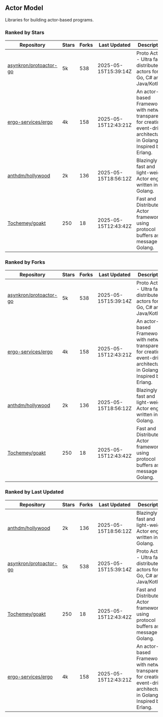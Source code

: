 ## Actor Model

Libraries for building actor-based programs.

### Ranked by Stars

| Repository | Stars | Forks | Last Updated | Description | 
|------------|-------|-------|--------------|-------------|
| [asynkron/protoactor-go](https://github.com/asynkron/protoactor-go) | 5k | 538 | 2025-05-15T15:39:14Z |  Proto Actor - Ultra fast distributed actors for Go, C# and Java/Kotlin. |
| [ergo-services/ergo](https://github.com/ergo-services/ergo) | 4k | 158 | 2025-05-15T12:43:21Z |  An actor-based Framework with network transparency for creating event-driven architecture in Golang. Inspired by Erlang. |
| [anthdm/hollywood](https://github.com/anthdm/hollywood) | 2k | 136 | 2025-05-15T18:56:12Z |  Blazingly fast and light-weight Actor engine written in Golang. |
| [Tochemey/goakt](https://github.com/Tochemey/goakt) | 250 | 18 | 2025-05-15T12:43:42Z |  Fast and Distributed Actor framework using protocol buffers as message for Golang. |

### Ranked by Forks

| Repository | Stars | Forks | Last Updated | Description | 
|------------|-------|-------|--------------|-------------|
| [asynkron/protoactor-go](https://github.com/asynkron/protoactor-go) | 5k | 538 | 2025-05-15T15:39:14Z |  Proto Actor - Ultra fast distributed actors for Go, C# and Java/Kotlin. |
| [ergo-services/ergo](https://github.com/ergo-services/ergo) | 4k | 158 | 2025-05-15T12:43:21Z |  An actor-based Framework with network transparency for creating event-driven architecture in Golang. Inspired by Erlang. |
| [anthdm/hollywood](https://github.com/anthdm/hollywood) | 2k | 136 | 2025-05-15T18:56:12Z |  Blazingly fast and light-weight Actor engine written in Golang. |
| [Tochemey/goakt](https://github.com/Tochemey/goakt) | 250 | 18 | 2025-05-15T12:43:42Z |  Fast and Distributed Actor framework using protocol buffers as message for Golang. |

### Ranked by Last Updated

| Repository | Stars | Forks | Last Updated | Description | 
|------------|-------|-------|--------------|-------------|
| [anthdm/hollywood](https://github.com/anthdm/hollywood) | 2k | 136 | 2025-05-15T18:56:12Z |  Blazingly fast and light-weight Actor engine written in Golang. |
| [asynkron/protoactor-go](https://github.com/asynkron/protoactor-go) | 5k | 538 | 2025-05-15T15:39:14Z |  Proto Actor - Ultra fast distributed actors for Go, C# and Java/Kotlin. |
| [Tochemey/goakt](https://github.com/Tochemey/goakt) | 250 | 18 | 2025-05-15T12:43:42Z |  Fast and Distributed Actor framework using protocol buffers as message for Golang. |
| [ergo-services/ergo](https://github.com/ergo-services/ergo) | 4k | 158 | 2025-05-15T12:43:21Z |  An actor-based Framework with network transparency for creating event-driven architecture in Golang. Inspired by Erlang. |

